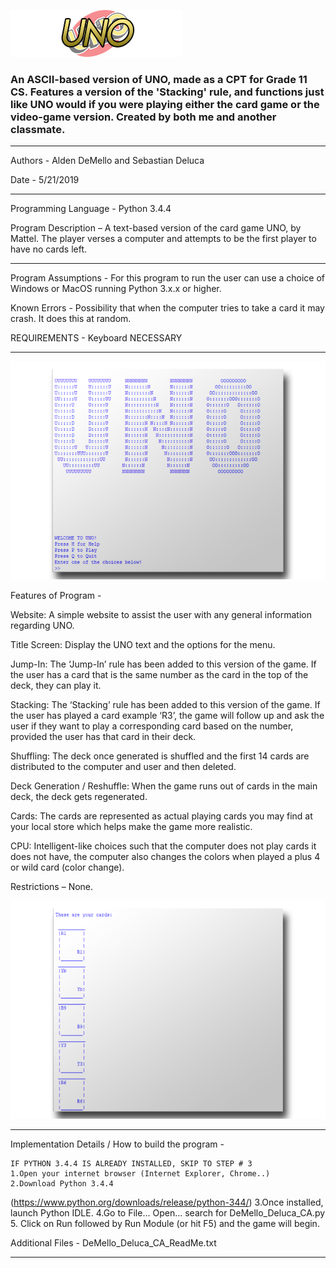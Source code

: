 ![UNO Logo](./uno_for_site.png?raw=true)

### An ASCII-based version of UNO, made as a CPT for Grade 11 CS. Features a version of the 'Stacking' rule, and functions just like UNO would if you were playing either the card game or the video-game version. Created by both me and another classmate.
----------------------------------------------------------------------------

Authors -  Alden DeMello and Sebastian Deluca

Date - 5/21/2019

-----------------------------------------------------------------------------
Programming Language - Python 3.4.4

Program Description –  A text-based version of the card game UNO,
	by Mattel. The player verses a computer and attempts to be
	the first player to have no cards left. 

-----------------------------------------------------------------------------

Program Assumptions - For this program to run the user can use a choice of 
		      	Windows or MacOS running Python 3.x.x or higher.

Known Errors - Possibility that when the computer tries to take a card it may 
	crash. It does this at random.

REQUIREMENTS - Keyboard  NECESSARY

-----------------------------------------------------------------------------

 ![Main Menu](./UNO_main_img.png?raw=true)

Features of Program - 

Website: A simple website to assist the user with any general 
information regarding UNO.

Title Screen: Display the UNO text and the options for the menu.
	
Jump-In: The ‘Jump-In’ rule has been added to this version of
	the game. If the user has a card that is the same number
	as the card in the top of the deck, they can play it.

Stacking: The ‘Stacking’ rule has been added to this version of the game.
	 If the user has played a card example ‘R3’, the game will follow up
	 and ask the user if they want to play a corresponding card based on
	 the number, provided the user has that card in their deck.

Shuffling: The deck once generated is shuffled and the first 14 cards are
	 distributed to the computer and user and then deleted.

Deck Generation / Reshuffle: When the game runs out of cards in the main deck,
	 the deck gets regenerated.

Cards: The cards are represented as actual playing cards you may find at your 
	local store which helps make the game more realistic. 

CPU: Intelligent-like choices such that the computer does not play cards it
	does not have, the computer also changes the colors when played a 
	plus 4 or wild card (color change).

Restrictions – None.

 ![In-Game UI](./UNO_ui_img.png?raw=true)

-----------------------------------------------------------------------------

Implementation Details / How to build the program - 

    IF PYTHON 3.4.4 IS ALREADY INSTALLED, SKIP TO STEP # 3
	1.Open your internet browser (Internet Explorer, Chrome..)
	2.Download Python 3.4.4 
(https://www.python.org/downloads/release/python-344/)
	3.Once installed, launch Python IDLE.
	4.Go to File... Open... search for DeMello_Deluca_CA.py
	5. Click on Run followed by Run Module (or hit F5) and the game will begin.

Additional Files  - DeMello_Deluca_CA_ReadMe.txt

-----------------------------------------------------------------------------

